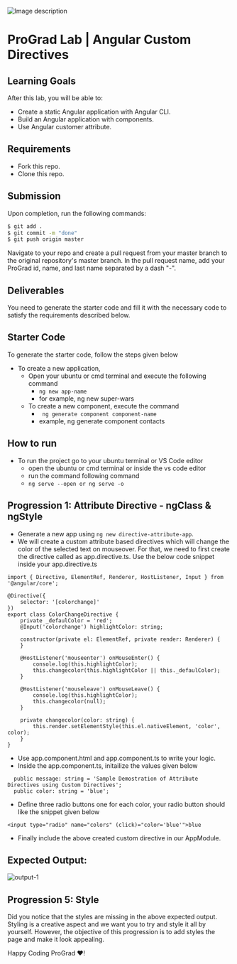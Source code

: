 ![Image description](https://i1.faceprep.in/ProGrad/face-logo-resized.png)

# ProGrad Lab | Angular Custom Directives


## Learning Goals

After this lab, you will be able to:

- Create a static Angular application with Angular CLI.
- Build an Angular application with components.
- Use Angular customer attribute.

## Requirements

- Fork this repo.
- Clone this repo.

## Submission

Upon completion, run the following commands:

```bash
$ git add .
$ git commit -m "done"
$ git push origin master
```

Navigate to your repo and create a pull request from your master branch to the original repository's master branch. In the pull request name, add your ProGrad id, name, and last name separated by a dash "-".

## Deliverables

You need to generate the starter code and fill it with the necessary code to satisfy the requirements described below.

## Starter Code

To generate the starter code, follow the steps given below

- To create a new application,
    - Open your ubuntu or cmd terminal and execute the following command
      - ```ng new app-name```
      - for example, ng new super-wars
    - To create a new component, execute the command 
      - ``` ng generate component component-name```
      - example, ng generate component contacts
      
## How to run

- To run the project go to your ubuntu terminal or VS Code editor
    - open the ubuntu or cmd terminal or inside the vs code editor
    - run the command following command
    - ```ng serve --open or ng serve -o```


## Progression 1: Attribute Directive - ngClass & ngStyle

- Generate a new app using `ng new directive-attribute-app`.
- We will create a custom attribute based directives which will change the color of the selected text on mouseover. For that, we need to first create the directive called as app.directive.ts. Use the below code snippet inside your app.directive.ts
```
import { Directive, ElementRef, Renderer, HostListener, Input } from '@angular/core';  
  
@Directive({  
    selector: '[colorchange]'  
})  
export class ColorChangeDirective {  
    private _defaulColor = 'red';  
    @Input('colorchange') highlightColor: string;  
  
    constructor(private el: ElementRef, private render: Renderer) {  
    }  
  
    @HostListener('mouseenter') onMouseEnter() {  
        console.log(this.highlightColor);  
        this.changecolor(this.highlightColor || this._defaulColor);  
    }  
  
    @HostListener('mouseleave') onMouseLeave() {  
        console.log(this.highlightColor);  
        this.changecolor(null);  
    }  
  
    private changecolor(color: string) {  
        this.render.setElementStyle(this.el.nativeElement, 'color', color);  
    }  
}  
```
- Use app.component.html and app.component.ts to write your logic.
- Inside the app.component.ts, initailize the values given below
```
  public message: string = 'Sample Demostration of Attribute Directives using Custom Directives';  
  public color: string = 'blue';
```
- Define three radio buttons one for each color, your radio button should like the snippet given below
```
<input type="radio" name="colors" (click)="color='blue'">blue 
```
- Finally include the above created custom directive in our AppModule.

## Expected Output:
![output-1](https://i1.faceprep.in/ProGrad/ts-day4-7.png)

## Progression 5: Style
Did you notice that the styles are missing in the above expected output. Styling is a creative aspect and we want you to try and style it all by yourself. However, the objective of this progression is to add styles the page and make it look appealing.

Happy Coding ProGrad ❤️!
